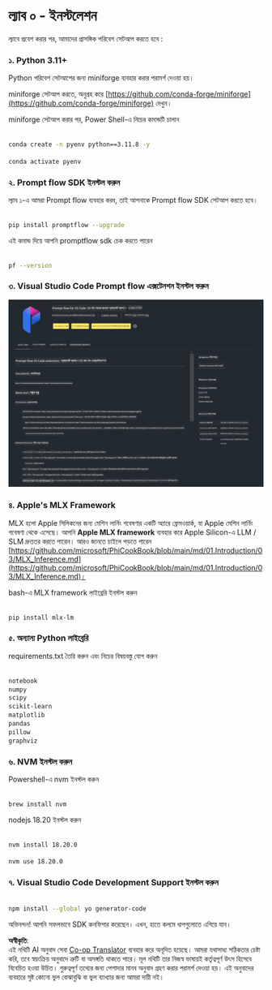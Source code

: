 <!--
CO_OP_TRANSLATOR_METADATA:
{
  "original_hash": "4b16264917d9b93169745d92b8ce8c65",
  "translation_date": "2025-07-17T04:17:49+00:00",
  "source_file": "md/02.Application/02.Code/Phi3/VSCodeExt/HOL/Apple/01.Installations.md",
  "language_code": "bn"
}
-->
# **ল্যাব ০ - ইনস্টলেশন**

ল্যাবে প্রবেশ করার পর, আমাদের প্রাসঙ্গিক পরিবেশ সেটআপ করতে হবে :


### **১. Python 3.11+**

Python পরিবেশ সেটআপের জন্য miniforge ব্যবহার করার পরামর্শ দেওয়া হয়।

miniforge সেটআপ করতে, অনুগ্রহ করে [https://github.com/conda-forge/miniforge](https://github.com/conda-forge/miniforge) দেখুন।

miniforge সেটআপ করার পর, Power Shell-এ নিচের কমান্ডটি চালান

```bash

conda create -n pyenv python==3.11.8 -y

conda activate pyenv

```


### **২. Prompt flow SDK ইনস্টল করুন**

ল্যাব ১-এ আমরা Prompt flow ব্যবহার করব, তাই আপনাকে Prompt flow SDK সেটআপ করতে হবে।

```bash

pip install promptflow --upgrade

```

এই কমান্ড দিয়ে আপনি promptflow sdk চেক করতে পারেন

```bash

pf --version

```

### **৩. Visual Studio Code Prompt flow এক্সটেনশন ইনস্টল করুন**

![pf](../../../../../../../../../translated_images/pf_ext.8cf76b5846e9b8562b0dd276004237b3ff3797066b9f912d39c0ae6c88b35878.bn.png)

### **৪. Apple's MLX Framework**

MLX হলো Apple সিলিকনের জন্য মেশিন লার্নিং গবেষণার একটি অ্যারে ফ্রেমওয়ার্ক, যা Apple মেশিন লার্নিং গবেষণা থেকে এসেছে। আপনি **Apple MLX framework** ব্যবহার করে Apple Silicon-এ LLM / SLM দ্রুততর করতে পারেন। আরও জানতে চাইলে পড়তে পারেন [https://github.com/microsoft/PhiCookBook/blob/main/md/01.Introduction/03/MLX_Inference.md](https://github.com/microsoft/PhiCookBook/blob/main/md/01.Introduction/03/MLX_Inference.md)।

bash-এ MLX framework লাইব্রেরি ইনস্টল করুন

```bash

pip install mlx-lm

```



### **৫. অন্যান্য Python লাইব্রেরি**

requirements.txt তৈরি করুন এবং নিচের বিষয়বস্তু যোগ করুন

```txt

notebook
numpy 
scipy 
scikit-learn 
matplotlib 
pandas 
pillow 
graphviz

```


### **৬. NVM ইনস্টল করুন**

Powershell-এ nvm ইনস্টল করুন

```bash

brew install nvm

```

nodejs 18.20 ইনস্টল করুন

```bash

nvm install 18.20.0

nvm use 18.20.0

```

### **৭. Visual Studio Code Development Support ইনস্টল করুন**

```bash

npm install --global yo generator-code

```

অভিনন্দন! আপনি সফলভাবে SDK কনফিগার করেছেন। এখন, হাতে কলমে ধাপগুলোতে এগিয়ে যান।

**অস্বীকৃতি**:  
এই নথিটি AI অনুবাদ সেবা [Co-op Translator](https://github.com/Azure/co-op-translator) ব্যবহার করে অনূদিত হয়েছে। আমরা যথাসাধ্য সঠিকতার চেষ্টা করি, তবে স্বয়ংক্রিয় অনুবাদে ত্রুটি বা অসঙ্গতি থাকতে পারে। মূল নথিটি তার নিজস্ব ভাষায়ই কর্তৃত্বপূর্ণ উৎস হিসেবে বিবেচিত হওয়া উচিত। গুরুত্বপূর্ণ তথ্যের জন্য পেশাদার মানব অনুবাদ গ্রহণ করার পরামর্শ দেওয়া হয়। এই অনুবাদের ব্যবহারে সৃষ্ট কোনো ভুল বোঝাবুঝি বা ভুল ব্যাখ্যার জন্য আমরা দায়ী নই।